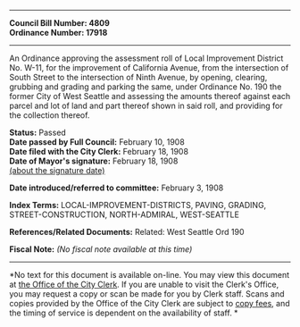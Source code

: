 * * * * *  
  
**Council Bill Number: [](#h0)[](#h2)4809**   
**Ordinance Number: 17918**  
  
* * * * *  
  
An Ordinance approving the assessment roll of Local Improvement District No. W-11, for the improvement of California Avenue, from the intersection of South Street to the intersection of Ninth Avenue, by opening, clearing, grubbing and grading and parking the same, under Ordinance No. 190 the former City of West Seattle and assessing the amounts thereof against each parcel and lot of land and part thereof shown in said roll, and providing for the collection thereof.  
  
**Status:** Passed   
**Date passed by Full Council:** February 10, 1908   
**Date filed with the City Clerk:** February 18, 1908   
**Date of Mayor's signature:** February 18, 1908   
[(about the signature date)](/~public/approvaldate.htm)   
  
  
**Date introduced/referred to committee:** February 3, 1908   
  
**Index Terms:** LOCAL-IMPROVEMENT-DISTRICTS, PAVING, GRADING, STREET-CONSTRUCTION, NORTH-ADMIRAL, WEST-SEATTLE  
  
**References/Related Documents:** Related: West Seattle Ord 190  
  
**Fiscal Note:** *(No fiscal note available at this time)*  
  
* * * * *  
  
*No text for this document is available on-line. You may view this document at [the Office of the City Clerk](http://www.seattle.gov/leg/clerk/contactUs.htm). If you are unable to visit the Clerk's Office, you may request a copy or scan be made for you by Clerk staff. Scans and copies provided by the Office of the City Clerk are subject to [copy fees](http://clerk.seattle.gov/~public/clerkfees.htm), and the timing of service is dependent on the availability of staff. *  
  
  
